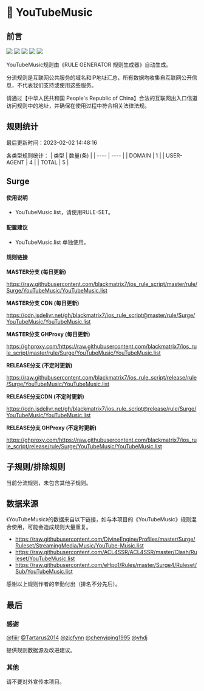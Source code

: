 # 🧸 YouTubeMusic

## 前言

![](https://shields.io/badge/-移除重复规则-ff69b4) ![](https://shields.io/badge/-DOMAIN与DOMAIN--SUFFIX合并-green) ![](https://shields.io/badge/-DOMAIN--SUFFIX间合并-critical) ![](https://shields.io/badge/-DOMAIN--SUFFIX与DOMAIN--KEYWORD合并-blue) ![](https://shields.io/badge/-IP--CIDR(6)合并-blueviolet) 

YouTubeMusic规则由《RULE GENERATOR 规则生成器》自动生成。

分流规则是互联网公共服务的域名和IP地址汇总，所有数据均收集自互联网公开信息，不代表我们支持或使用这些服务。

请通过【中华人民共和国 People's Republic of China】合法的互联网出入口信道访问规则中的地址，并确保在使用过程中符合相关法律法规。

## 规则统计

最后更新时间：2023-02-02 14:48:16

各类型规则统计：
| 类型 | 数量(条)  | 
| ---- | ----  |
| DOMAIN | 1  | 
| USER-AGENT | 4  | 
| TOTAL | 5  | 


## Surge 

#### 使用说明
- YouTubeMusic.list，请使用RULE-SET。

#### 配置建议
- YouTubeMusic.list 单独使用。

#### 规则链接
**MASTER分支 (每日更新)**

https://raw.githubusercontent.com/blackmatrix7/ios_rule_script/master/rule/Surge/YouTubeMusic/YouTubeMusic.list

**MASTER分支 CDN (每日更新)**

https://cdn.jsdelivr.net/gh/blackmatrix7/ios_rule_script@master/rule/Surge/YouTubeMusic/YouTubeMusic.list

**MASTER分支 GHProxy (每日更新)**

https://ghproxy.com/https://raw.githubusercontent.com/blackmatrix7/ios_rule_script/master/rule/Surge/YouTubeMusic/YouTubeMusic.list

**RELEASE分支 (不定时更新)**

https://raw.githubusercontent.com/blackmatrix7/ios_rule_script/release/rule/Surge/YouTubeMusic/YouTubeMusic.list

**RELEASE分支CDN (不定时更新)**

https://cdn.jsdelivr.net/gh/blackmatrix7/ios_rule_script@release/rule/Surge/YouTubeMusic/YouTubeMusic.list

**RELEASE分支 GHProxy (不定时更新)**

https://ghproxy.com/https://raw.githubusercontent.com/blackmatrix7/ios_rule_script/release/rule/Surge/YouTubeMusic/YouTubeMusic.list

## 子规则/排除规则


当前分流规则，未包含其他子规则。

## 数据来源

《YouTubeMusic》的数据来自以下链接，如与本项目的《YouTubeMusic》规则混合使用，可能会造成规则大量重复。

- https://raw.githubusercontent.com/DivineEngine/Profiles/master/Surge/Ruleset/StreamingMedia/Music/YouTube-Music.list
- https://raw.githubusercontent.com/ACL4SSR/ACL4SSR/master/Clash/Ruleset/YouTubeMusic.list
- https://raw.githubusercontent.com/eHpo1/Rules/master/Surge4/Ruleset/Sub/YouTubeMusic.list


感谢以上规则作者的辛勤付出（排名不分先后）。

## 最后

### 感谢

[@fiiir](https://github.com/fiiir) [@Tartarus2014](https://github.com/Tartarus2014) [@zjcfynn](https://github.com/zjcfynn) [@chenyiping1995](https://github.com/chenyiping1995) [@vhdj](https://github.com/vhdj)

提供规则数据源及改进建议。

### 其他

请不要对外宣传本项目。